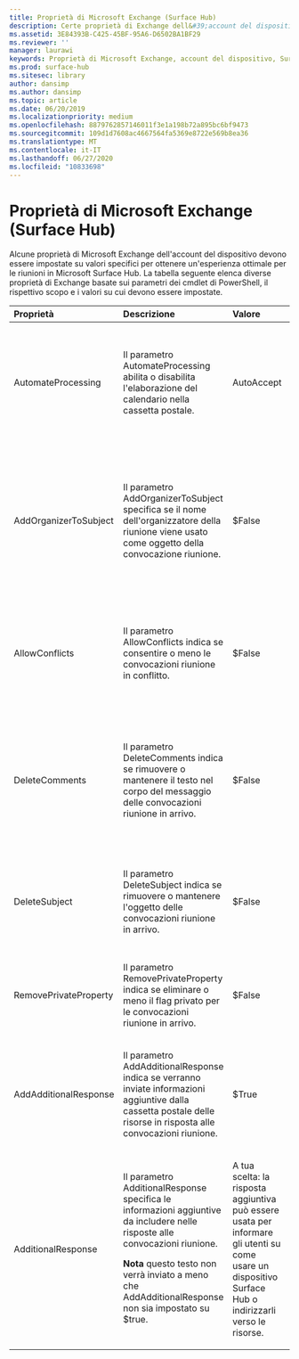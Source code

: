 ```yaml
---
title: Proprietà di Microsoft Exchange (Surface Hub)
description: Certe proprietà di Exchange dell&#39;account del dispositivo devono essere impostate su valori specifici per un&#39;esperienza ottimale per le riunioni in Surface Hub.
ms.assetid: 3E84393B-C425-45BF-95A6-D6502BA1BF29
ms.reviewer: ''
manager: laurawi
keywords: Proprietà di Microsoft Exchange, account del dispositivo, Surface Hub, cmdlet di Windows PowerShell
ms.prod: surface-hub
ms.sitesec: library
author: dansimp
ms.author: dansimp
ms.topic: article
ms.date: 06/20/2019
ms.localizationpriority: medium
ms.openlocfilehash: 8879762857146011f3e1a198b72a895bc6bf9473
ms.sourcegitcommit: 109d1d7608ac4667564fa5369e8722e569b8ea36
ms.translationtype: MT
ms.contentlocale: it-IT
ms.lasthandoff: 06/27/2020
ms.locfileid: "10833698"
---
```

# Proprietà di Microsoft Exchange (Surface Hub)


Alcune proprietà di Microsoft Exchange dell&#39;account del dispositivo devono essere impostate su valori specifici per ottenere un&#39;esperienza ottimale per le riunioni in Microsoft Surface Hub. La tabella seguente elenca diverse proprietà di Exchange basate sui parametri dei cmdlet di PowerShell, il rispettivo scopo e i valori su cui devono essere impostate.

<table>
<colgroup>
<col width="25%" />
<col width="25%" />
<col width="25%" />
<col width="25%" />
</colgroup>
<thead>
<tr class="header">
<th align="left">Proprietà</th>
<th align="left">Descrizione</th>
<th align="left">Valore</th>
<th align="left">Impatto</th>
</tr>
</thead>
<tbody>
<tr class="odd">
<td align="left"><p>AutomateProcessing</p></td>
<td align="left"><p>Il parametro AutomateProcessing abilita o disabilita l'elaborazione del calendario nella cassetta postale.</p></td>
<td align="left"><p>AutoAccept</p></td>
<td align="left"><p>Il dispositivo Surface Hub sarà in grado di accettare o rifiutare automaticamente le convocazioni riunione in base alla disponibilità.</p></td>
</tr>
<tr class="even">
<td align="left"><p>AddOrganizerToSubject</p></td>
<td align="left"><p>Il parametro AddOrganizerToSubject specifica se il nome dell'organizzatore della riunione viene usato come oggetto della convocazione riunione.</p></td>
<td align="left"><p>$False</p></td>
<td align="left"><p>La schermata iniziale non mostrerà due volte l'organizzatore della riunione (anziché visualizzarlo sia come organizzatore sia nell'oggetto della riunione).</p></td>
</tr>
<tr class="odd">
<td align="left"><p>AllowConflicts</p></td>
<td align="left"><p>Il parametro AllowConflicts indica se consentire o meno le convocazioni riunione in conflitto.</p></td>
<td align="left"><p>$False</p></td>
<td align="left"><p>Il dispositivo Surface Hub rifiuterà le convocazioni riunione in conflitto con l'orario di un'altra riunione.</p></td>
</tr>
<tr class="even">
<td align="left"><p>DeleteComments</p></td>
<td align="left"><p>Il parametro DeleteComments indica se rimuovere o mantenere il testo nel corpo del messaggio delle convocazioni riunione in arrivo.</p></td>
<td align="left"><p>$False</p></td>
<td align="left"><p>Il corpo del messaggio delle riunioni può essere conservato e recuperato da un dispositivo Surface Hub, se necessario durante una riunione.</p></td>
</tr>
<tr class="odd">
<td align="left"><p>DeleteSubject</p></td>
<td align="left"><p>Il parametro DeleteSubject indica se rimuovere o mantenere l'oggetto delle convocazioni riunione in arrivo.</p></td>
<td align="left"><p>$False</p></td>
<td align="left"><p>Gli oggetti delle convocazioni riunione possono essere visualizzati nel dispositivo Surface Hub.</p></td>
</tr>
<tr class="even">
<td align="left"><p>RemovePrivateProperty</p></td>
<td align="left"><p>Il parametro RemovePrivateProperty indica se eliminare o meno il flag privato per le convocazioni riunione in arrivo.</p></td>
<td align="left"><p>$False</p></td>
<td align="left"><p>Gli oggetti delle riunioni private verranno indicati come Privato nella schermata iniziale.</p></td>
</tr>
<tr class="odd">
<td align="left"><p>AddAdditionalResponse</p></td>
<td align="left"><p>Il parametro AddAdditionalResponse indica se verranno inviate informazioni aggiuntive dalla cassetta postale delle risorse in risposta alle convocazioni riunione.</p></td>
<td align="left"><p>$True</p></td>
<td align="left"><p>Quando viene inviata una risposta a una convocazione riunione, nella risposta verrà inserito testo personalizzato.</p></td>
</tr>
<tr class="even">
<td align="left"><p>AdditionalResponse</p></td>
<td align="left"><p>Il parametro AdditionalResponse specifica le informazioni aggiuntive da includere nelle risposte alle convocazioni riunione.</p>
<div class="alert">
<strong>Nota </strong> questo testo non verrà inviato a meno che AddAdditionalResponse non sia impostato su $true.
</div>
<div>
 
</div></td>
<td align="left"><p>A tua scelta: la risposta aggiuntiva può essere usata per informare gli utenti su come usare un dispositivo Surface Hub o indirizzarli verso le risorse.</p></td>
<td align="left"><p>L'aggiunta di un messaggio di risposta aggiuntivo può offrire agli utenti un'introduzione su come usare un dispositivo Surface Hub durante la riunione.</p></td>
</tr>
</tbody>
</table>

 

 

 





